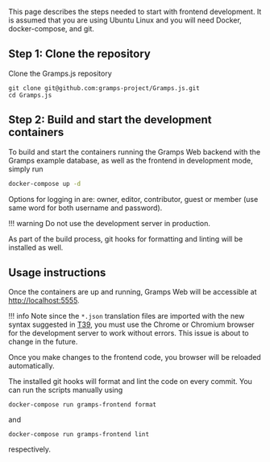 This page describes the steps needed to start with frontend development. It is assumed that you are using Ubuntu Linux and you will need Docker, docker-compose, and git.

## Step 1: Clone the repository

Clone the Gramps.js repository
```
git clone git@github.com:gramps-project/Gramps.js.git
cd Gramps.js
```

## Step 2: Build and start the development containers

To build and start the containers running the Gramps Web backend with the Gramps example database, as well as the frontend in development mode, simply run

```bash
docker-compose up -d
```

Options for logging in are: owner, editor, contributor, guest or member (use same word for both username and password).

!!! warning
    Do not use the development server in production.

As part of the build process, git hooks for formatting and linting will be installed as well.

## Usage instructions

Once the containers are up and running, Gramps Web will be accessible at [http://localhost:5555](http://localhost:5555).

!!! info
    Note since the `*.json` translation files are imported with the new syntax suggested in [T39](https://github.com/tc39/proposal-import-assertions), you must use the Chrome or Chromium browser for the development server to work without errors. This issue is about to change in the future.

Once you make changes to the frontend code, you browser will be reloaded automatically.

The installed git hooks will format and lint the code on every commit. You can run the scripts manually using

```
docker-compose run gramps-frontend format
```
and
```
docker-compose run gramps-frontend lint
```
respectively.
